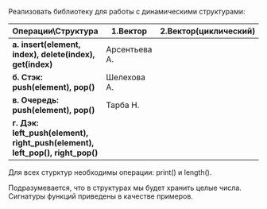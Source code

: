 Реализовать библиотеку для работы с динамическими структурами:

| Операции\Структура | **1.Вектор** | **2.Вектор(циклический)** | **3.Список(односвязный)** | **4.Список(двусвязный)** |
| ------------- |-------------| -----| ----- |  ----- |
| **а. insert(element, index), delete(index), get(index)**      | Арсентьева А. |  | Лапинин Н. | Хованец Н. |
| **б. Стэк: push(element), pop()**      |Шелехова А.||Жимбаева Е.| НЕДОСТУПЕН |
| **в. Очередь: push(element), pop()** |Тарба Н.||Песцов А.|Барышникова В.|
| **г. Дэк: left_push(element), right_push(element), left_pop(), right_pop()** |||Андрейченко А.|Рындыч Р.|

Для всех стурктур необходимы операции: print() и length().

Подразумевается, что в структурах мы будет хранить целые числа. Сигнатуры функций приведены в качестве примеров.
